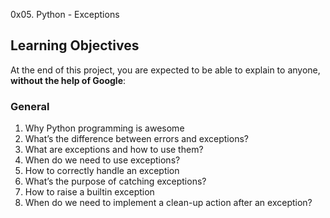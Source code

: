0x05. Python - Exceptions
## Learning Objectives

At the end of this project, you are expected to be able to explain to anyone, **without the help of Google**:

### General

1. Why Python programming is awesome
2. What’s the difference between errors and exceptions?
3. What are exceptions and how to use them?
4. When do we need to use exceptions?
5. How to correctly handle an exception
6. What’s the purpose of catching exceptions?
7. How to raise a builtin exception
8. When do we need to implement a clean-up action after an exception?
